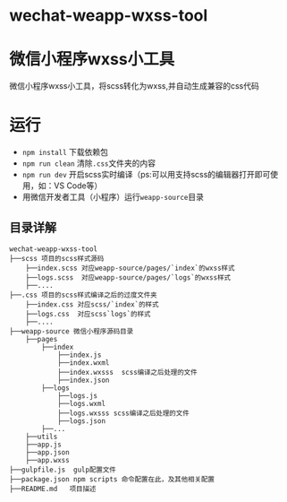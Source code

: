 # wechat-weapp-wxss-tool
# 微信小程序wxss小工具


微信小程序wxss小工具，将scss转化为wxss,并自动生成兼容的css代码


# 运行
- `npm install` 下载依赖包
- `npm run clean` 清除`.css`文件夹的内容
- `npm run dev` 开启scss实时编译（ps:可以用支持scss的编辑器打开即可使用，如：VS Code等）
-  用微信开发者工具（小程序）运行`weapp-source`目录


## 目录详解
```
wechat-weapp-wxss-tool
├──scss	项目的scss样式源码
	├──index.scss 对应weapp-source/pages/`index`的wxss样式
	├──logs.scss  对应weapp-source/pages/`logs`的wxss样式
	├──....
├──.css	项目的scss样式编译之后的过度文件夹
	├──index.css 对应scss/`index`的样式
	├──logs.css  对应scss`logs`的样式
    ├──....
├──weapp-source 微信小程序源码目录
    ├──pages 
        ├──index
            ├──index.js
            ├──index.wxml
            ├──index.wxsss  scss编译之后处理的文件
            ├──index.json
        ├──logs
            ├──logs.js
            ├──logs.wxml
            ├──logs.wxsss scss编译之后处理的文件
            ├──logs.json
        ├──...        
	├──utils
    ├──app.js
    ├──app.json
    ├──app.wxss
├──gulpfile.js  gulp配置文件
├──package.json npm scripts 命令配置在此，及其他相关配置
├──README.md   项目描述
```




